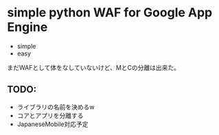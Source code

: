 simple python WAF for Google App Engine
=======================================

* simple
* easy

まだWAFとして体をなしていないけど、MとCの分離は出来た。

TODO:
---------------------------------------
* ライブラリの名前を決めるw
* コアとアプリを分離する
* JapaneseMobile対応予定
